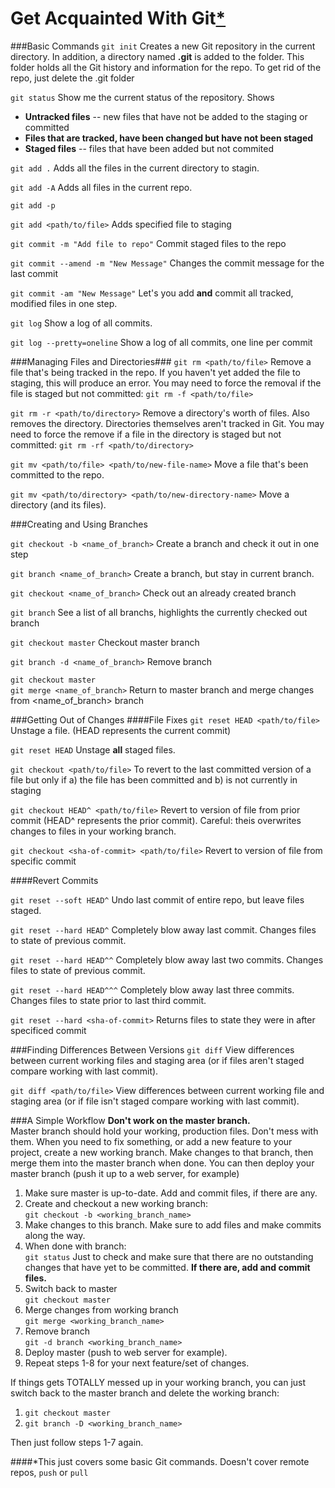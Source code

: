 Get Acquainted With Git[*](#this-just-covers-some-basic-git-commands-doesnt-cover-remote-repos-push-or-pull)
=======================

###Basic Commands
```git init```
Creates a new Git repository in the current directory. In addition, a directory named **.git** is added to the folder. This folder holds all the Git history and information for the repo. To get rid of the repo, just delete the .git folder

```git status```
Show me the current status of the repository. Shows
 
* **Untracked files** -- new files that have not be added to the staging or committed
* **Files that are tracked, have been changed but have not been staged**
* **Staged files** -- files that have been added but not commited

```git add .```
Adds all the files in the current directory to stagin.

```git add -A```
Adds all files in the current repo.

```git add -p```

```git add <path/to/file>```
Adds specified file to staging

```git commit -m "Add file to repo"```
Commit staged files to the repo

```git commit --amend -m "New Message"```
Changes the commit message for the last commit

```git commit -am "New Message"```
Let's you add **and** commit all tracked, modified files in one step.

```git log```
Show a log of all commits.

```git log --pretty=oneline```
Show a log of all commits, one line per commit

###Managing Files and Directories###
```git rm <path/to/file>``` Remove a file that's being tracked in the repo. If you haven't yet added the file to staging, this will produce an error. You may need to force the removal if the file is staged but not committed: ```git rm -f <path/to/file>```


```git rm -r <path/to/directory>``` Remove a directory's worth of files. Also removes the directory. Directories themselves aren't tracked in Git. You may need to force the remove if a file in the directory is staged but not committed: ```git rm -rf <path/to/directory>```

```git mv <path/to/file> <path/to/new-file-name>``` Move a file that's been committed to the repo.

```git mv <path/to/directory> <path/to/new-directory-name>``` Move a directory (and its files).

###Creating and Using Branches

```git checkout -b <name_of_branch>```
Create a branch and check it out in one step

```git branch <name_of_branch>```
Create a branch, but stay in current branch.

```git checkout <name_of_branch>```
Check out an already created branch

```git branch```
See a list of all branchs, highlights the currently checked out branch

```git checkout master```
Checkout master branch

```git branch -d <name_of_branch>```
Remove branch

```git checkout master```<br>
```git merge <name_of_branch>```
Return to master branch and merge changes from <name_of_branch> branch

###Getting Out of Changes
####File Fixes
```git reset HEAD <path/to/file>``` Unstage a file. (HEAD represents the current commit)

```git reset HEAD``` Unstage **all** staged files. 

```git checkout <path/to/file>``` To revert to the last committed version of a file but only if a) the file has been committed and b) is not currently in staging

```git checkout HEAD^ <path/to/file>``` Revert to version of file from prior commit (HEAD^ represents the prior commit). Careful: theis overwrites changes to files in your working branch.

```git checkout <sha-of-commit> <path/to/file>``` Revert to version of file from specific commit

####Revert Commits

```git reset --soft HEAD^``` Undo last commit of entire repo, but leave files staged.

```git reset --hard HEAD^``` Completely blow away last commit. Changes files to state of previous commit. 

```git reset --hard HEAD^^``` Completely blow away last two commits. Changes files to state of previous commit.

```git reset --hard HEAD^^^``` Completely blow away last three commits. Changes files to state prior to last third commit.

```git reset --hard <sha-of-commit>``` Returns files to state they were in after specificed commit

###Finding Differences Between Versions
```git diff``` View differences between current working files and staging area (or if files aren't staged compare working with last commit).

```git diff <path/to/file>``` View differences between current working file and staging area (or if file isn't staged compare working with last commit).


###A Simple Workflow
**Don't work on the master branch.**<br> Master branch should hold your working, production files. Don't mess with them. When you need to fix something, or add a new feature to your project, create a new working branch. Make changes to that branch, then merge them into the master branch when done. You can then deploy your master branch (push it up to a web server, for example)

1. Make sure master is up-to-date.
Add and commit files, if there are any.
2. Create and checkout a new working branch:<br>
```git checkout -b <working_branch_name>```
3. Make changes to this branch. Make sure to add files and make commits along the way.
4. When done with branch:<br>
```git status```
Just to check and make sure that there are no outstanding changes that have yet to be committed. **If there are, add and commit files.**
5. Switch back to master<br>
```git checkout master```
6. Merge changes from working branch<br>
```git merge <working_branch_name>```
7. Remove branch<br>
```git -d branch <working_branch_name>```
8. Deploy master (push to web server for example).
9. Repeat steps 1-8 for your next feature/set of changes.

If things gets TOTALLY messed up in your working branch, you can just switch back to the master branch and delete the working branch:

1. ```git checkout master```
2. ```git branch -D <working_branch_name>```

Then just follow steps 1-7 again.


####*This just covers some basic Git commands. Doesn't cover remote repos, ```push``` or ```pull```
